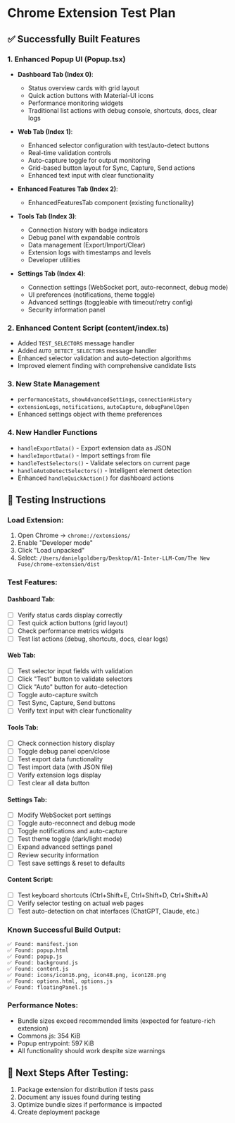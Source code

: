 # Chrome Extension Test Plan

## ✅ Successfully Built Features

### 1. **Enhanced Popup UI (Popup.tsx)**
- **Dashboard Tab (Index 0)**: 
  - Status overview cards with grid layout
  - Quick action buttons with Material-UI icons
  - Performance monitoring widgets
  - Traditional list actions with debug console, shortcuts, docs, clear logs

- **Web Tab (Index 1)**:
  - Enhanced selector configuration with test/auto-detect buttons
  - Real-time validation controls
  - Auto-capture toggle for output monitoring
  - Grid-based button layout for Sync, Capture, Send actions
  - Enhanced text input with clear functionality

- **Enhanced Features Tab (Index 2)**:
  - EnhancedFeaturesTab component (existing functionality)

- **Tools Tab (Index 3)**:
  - Connection history with badge indicators
  - Debug panel with expandable controls
  - Data management (Export/Import/Clear)
  - Extension logs with timestamps and levels
  - Developer utilities

- **Settings Tab (Index 4)**:
  - Connection settings (WebSocket port, auto-reconnect, debug mode)
  - UI preferences (notifications, theme toggle)
  - Advanced settings (toggleable with timeout/retry config)
  - Security information panel

### 2. **Enhanced Content Script (content/index.ts)**
- Added `TEST_SELECTORS` message handler
- Added `AUTO_DETECT_SELECTORS` message handler
- Enhanced selector validation and auto-detection algorithms
- Improved element finding with comprehensive candidate lists

### 3. **New State Management**
- `performanceStats`, `showAdvancedSettings`, `connectionHistory`
- `extensionLogs`, `notifications`, `autoCapture`, `debugPanelOpen`
- Enhanced settings object with theme preferences

### 4. **New Handler Functions**
- `handleExportData()` - Export extension data as JSON
- `handleImportData()` - Import settings from file
- `handleTestSelectors()` - Validate selectors on current page
- `handleAutoDetectSelectors()` - Intelligent element detection
- Enhanced `handleQuickAction()` for dashboard actions

## 🧪 Testing Instructions

### Load Extension:
1. Open Chrome → `chrome://extensions/`
2. Enable "Developer mode"
3. Click "Load unpacked"
4. Select: `/Users/danielgoldberg/Desktop/A1-Inter-LLM-Com/The New Fuse/chrome-extension/dist`

### Test Features:

#### Dashboard Tab:
- [ ] Verify status cards display correctly
- [ ] Test quick action buttons (grid layout)
- [ ] Check performance metrics widgets
- [ ] Test list actions (debug, shortcuts, docs, clear logs)

#### Web Tab:
- [ ] Test selector input fields with validation
- [ ] Click "Test" button to validate selectors
- [ ] Click "Auto" button for auto-detection
- [ ] Toggle auto-capture switch
- [ ] Test Sync, Capture, Send buttons
- [ ] Verify text input with clear functionality

#### Tools Tab:
- [ ] Check connection history display
- [ ] Toggle debug panel open/close
- [ ] Test export data functionality
- [ ] Test import data (with JSON file)
- [ ] Verify extension logs display
- [ ] Test clear all data button

#### Settings Tab:
- [ ] Modify WebSocket port settings
- [ ] Toggle auto-reconnect and debug mode
- [ ] Toggle notifications and auto-capture
- [ ] Test theme toggle (dark/light mode)
- [ ] Expand advanced settings panel
- [ ] Review security information
- [ ] Test save settings & reset to defaults

#### Content Script:
- [ ] Test keyboard shortcuts (Ctrl+Shift+E, Ctrl+Shift+D, Ctrl+Shift+A)
- [ ] Verify selector testing on actual web pages
- [ ] Test auto-detection on chat interfaces (ChatGPT, Claude, etc.)

### Known Successful Build Output:
```
✅ Found: manifest.json
✅ Found: popup.html
✅ Found: popup.js
✅ Found: background.js
✅ Found: content.js
✅ Found: icons/icon16.png, icon48.png, icon128.png
✅ Found: options.html, options.js
✅ Found: floatingPanel.js
```

### Performance Notes:
- Bundle sizes exceed recommended limits (expected for feature-rich extension)
- Commons.js: 354 KiB
- Popup entrypoint: 597 KiB
- All functionality should work despite size warnings

## 🎯 Next Steps After Testing:
1. Package extension for distribution if tests pass
2. Document any issues found during testing
3. Optimize bundle sizes if performance is impacted
4. Create deployment package
